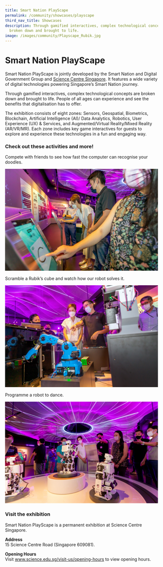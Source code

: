 ```yaml
---
title: Smart Nation PlayScape
permalink: /community/showcases/playscape
third_nav_title: Showcases
description: Through gamified interactives, complex technological concepts are
  broken down and brought to life.
image: /images/community/Playscape_Rubik.jpg
---
```



# Smart Nation PlayScape

Smart Nation PlayScape is jointly developed by the Smart Nation and Digital Government Group and [Science Centre Singapore](https://www.science.edu.sg/). It features a wide variety of digital technologies powering Singapore’s Smart Nation journey. 

Through gamified interactives, complex technological concepts are broken down and brought to life. People of all ages can experience and see the benefits that digitalisation has to offer.  
 
The exhibition consists of eight zones: Sensors, Geospatial, Biometrics, Blockchain, Artificial Intelligence (AI)/ Data Analytics, Robotics, User Experience (UX) & Services, and Augmented/Virtual Reality/Mixed Reality (AR/VR/MR). Each zone includes key game interactives for guests to explore and experience these technologies in a fun and engaging way. 

### Check out these activities and more! 

Compete with friends to see how fast the computer can recognise your doodles.

![Alt text for image on Isomer site](/images/community/Playscape_Drawing.jpg)

Scramble a Rubik’s cube and watch how our robot solves it.

![Alt text for image on Isomer site](/images/community/Playscape_Rubik.jpg)

Programme a robot to dance. 

![Alt text for image on Isomer site](/images/community/Playscape_Robot.jpg)


### Visit the exhibition 

 Smart Nation PlayScape is a permanent exhibition at Science Centre Singapore. 

**Address** <br>
15 Science Centre Road (Singapore 609081). 

**Opening Hours**<br>
Visit www.science.edu.sg/visit-us/opening-hours to view opening hours.